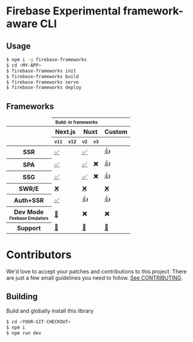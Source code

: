 # Firebase Experimental framework-aware CLI

## Usage

```bash
$ npm i -g firebase-frameworks
$ cd <MY-APP>
$ firebase-frameworks init
$ firebase-frameworks build
$ firebase-frameworks serve
$ firebase-frameworks deploy
```

## Frameworks

<table>
    <thead>
        <tr><td></td><th colspan="4"><sub><sup>Build-in frameworks</sub></sup></th><th></th></tr>
        <tr><th></th><th colspan="2">Next.js</th><th colspan="2">Nuxt</th><th>Custom</th></tr>
        <tr><td></td><th><sub><sup>v11</sub></sup></th><th><sub><sup>v12</sub></sup></th><th><sub><sup>v2</sub></sup></th><th><sub><sup>v3</sub></sup></th><th></th></tr>
    </thead>
    <tbody>
        <tr><th>SSR</th><td colspan="2"><abbr title="yes">✅</abbr></td><td colspan="2"><abbr title="yes">✅</abbr><td><abbr title="supported, but configuration is required">👍</abbr></td></tr>
        <tr><th>SPA</th><td colspan="2"><abbr title="yes">✅</abbr></td><td><abbr title="yes">✅</abbr></td><td><abbr title="not yet">✖️</abbr></td><td><abbr title="supported, but configuration is required">👍</abbr></td></tr>
        <tr><th>SSG</th><td colspan="2"><abbr title="yes">✅</abbr></td><td><abbr title="yes">✅</abbr></td><td><abbr title="not yet">✖️</abbr></td><td><abbr title="supported, but manual work required">👍</abbr></td></tr>
        <tr><th>SWR/E</th><td colspan="2"><abbr title="no">❌</a></td><td colspan="2"><abbr title="no">❌</a></td><td><abbr title="no">❌</a></td></tr>
        <tr><th>Auth+SSR</th><td colspan="2"><abbr title="yes">✅</abbr><td colspan="2"><abbr title="supported, but manual work required">👍</abbr></td><td><abbr title="supported, but manual work required">👍</abbr></td></tr>
        <tr><th>Dev Mode<br><sub><sup>Firebase Emulators</sub></sup></th><td colspan="2"><abbr title="yes, but known problems">🤒</abbr></td><td colspan="2"><abbr title="not yet">✖️</abbr></td><td><abbr title="no, not applicable">✖️</td></tr>
        <tr><th>Support</th><td colspan="2"><abbr title="expirimental">🔬</abbr></td><td colspan="2"><abbr title="expirimental">🔬</abbr></td><td><abbr title="expirimental">🔬</abbr></td></tr>
    </tbody>
</table>

# Contributors

We'd love to accept your patches and contributions to this project. There are
just a few small guidelines you need to follow. [See CONTRIBUTING](./CONTRIBUTING.md).

## Building

Build and globally install this library

```bash
$ cd <YOUR-GIT-CHECKOUT>
$ npm i
$ npm run dev
```